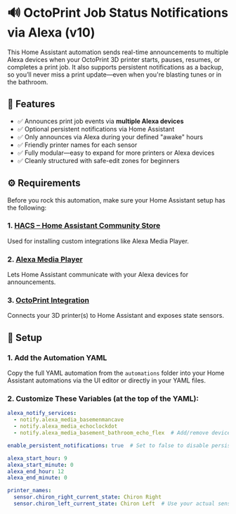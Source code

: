 # 🔊 OctoPrint Job Status Notifications via Alexa (v10)

This Home Assistant automation sends real-time announcements to multiple Alexa devices when your OctoPrint 3D printer starts, pauses, resumes, or completes a print job. It also supports persistent notifications as a backup, so you’ll never miss a print update—even when you're blasting tunes or in the bathroom.

## 🎸 Features

- ✅ Announces print job events via **multiple Alexa devices**
- ✅ Optional persistent notifications via Home Assistant
- ✅ Only announces via Alexa during your defined "awake" hours
- ✅ Friendly printer names for each sensor
- ✅ Fully modular—easy to expand for more printers or Alexa devices
- ✅ Cleanly structured with safe-edit zones for beginners

## ⚙️ Requirements

Before you rock this automation, make sure your Home Assistant setup has the following:

### 1. [HACS – Home Assistant Community Store](https://hacs.xyz/)
Used for installing custom integrations like Alexa Media Player.

### 2. [Alexa Media Player](https://github.com/custom-components/alexa_media_player)
Lets Home Assistant communicate with your Alexa devices for announcements.

### 3. [OctoPrint Integration](https://www.home-assistant.io/integrations/octoprint/)
Connects your 3D printer(s) to Home Assistant and exposes state sensors.

## 🚀 Setup

### 1. **Add the Automation YAML**
Copy the full YAML automation from the `automations` folder into your Home Assistant automations via the UI editor or directly in your YAML files.

### 2. **Customize These Variables (at the top of the YAML):**
```yaml
alexa_notify_services:
  - notify.alexa_media_basemenmancave
  - notify.alexa_media_echoclockdot
  - notify.alexa_media_basement_bathroom_echo_flex  # Add/remove devices as needed

enable_persistent_notifications: true  # Set to false to disable persistent messages

alexa_start_hour: 9
alexa_start_minute: 0
alexa_end_hour: 12
alexa_end_minute: 0

printer_names:
  sensor.chiron_right_current_state: Chiron Right
  sensor.chiron_left_current_state: Chiron Left  # Use your actual sensor IDs
